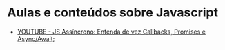 # Aulas e conteúdos sobre Javascript

- [YOUTUBE - JS Assíncrono: Entenda de vez Callbacks, Promises e Async/Await](https://www.youtube.com/watch?v=7Bs4-rqbCQc);
